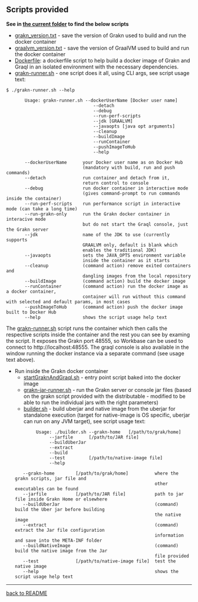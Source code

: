 ## Scripts provided

**See in [the current folder](../grakn) to find the below scripts**

- [grakn_version.txt](grakn_version.txt) - save the version of Grakn used to build and run the docker container
- [graalvm_version.txt](graalvm_version.txt) - save the version of GraalVM used to build and run the docker container
- [Dockerfile](./Dockerfile): a dockerfile script to help build a docker image of Grakn and Graql in an isolated environment with the necessary dependencies.
- [grakn-runner.sh](grakn-runner.sh) - one script does it all, using CLI args, see script usage text:
```
$ ./grakn-runner.sh --help

       Usage: grakn-runner.sh --dockerUserName [Docker user name]
                                 --detach
                                 --debug
                                 --run-perf-scripts
                                 --jdk [GRAALVM]
                                 --javaopts [java opt arguments]
                                 --cleanup
                                 --buildImage
                                 --runContainer
                                 --pushImageToHub
                                 --help

       --dockerUserName      your Docker user name as on Docker Hub
                             (mandatory with build, run and push commands)
       --detach              run container and detach from it,
                             return control to console
       --debug               run docker container in interactive mode
                             (gives command-prompt to run commands inside the container)
       --run-perf-scripts    run performance script in interactive mode (can take a long time)
       --run-grakn-only      run the Grakn docker container in interacive mode
                             but do not start the Graql console, just the Grakn server
       --jdk                 name of the JDK to use (currently supports
                             GRAALVM only, default is blank which
                             enables the traditional JDK)
       --javaopts            sets the JAVA_OPTS environment variable
                             inside the container as it starts
       --cleanup             (command action) remove exited containers and
                             dangling images from the local repository
       --buildImage          (command action) build the docker image
       --runContainer        (command action) run the docker image as a docker container,
                             container will run without this command with selected and default params, in most cases
       --pushImageToHub      (command action) push the docker image built to Docker Hub
       --help                shows the script usage help text

```
The [grakn-runner.sh](grakn-runner.sh) script runs the container which then calls the respective scripts inside the container and the rest you can see by examing the script. It exposes the Grakn port 48555, so Workbase can be used to connect to http://localhost:48555. The graql console is also available in the window running the docker instance via a separate command (see usage text above).
- Run inside the Grakn docker container
    - [startGraknAndGraql.sh](./startGraknAndGraql.sh) - entry point script baked into the docker image
    - [grakn-jar-runner.sh](grakn-jar-runner.sh) - run the Grakn server or console jar files (based on the grakn script provided with the distributable - modified to be able to run the individual jars with the right parameters)
    - [builder.sh](./builder.sh) - build uberjar and native image from the uberjar for standalone execution (target for native-image is OS specific, uberjar can run on any JVM target), see script usage text:
    ```
            Usage: ./builder.sh --grakn-home   [/path/to/grak/home]
                 --jarfile      [/path/to/JAR file]
                 --buildUberJar
                 --extract
                 --build
                 --test         [/path/to/native-image file]
                 --help

       --grakn-home        [/path/to/grak/home]          where the grakn scripts, jar file and
                                                         other executables can be found
       --jarfile           [/path/to/JAR file]           path to jar file inside Grakn Home or elsewhere
       --buildUberJar                                    (command) build the Uber jar before building
                                                         the native image
       --extract                                         (command) extract the Jar file configuration
                                                         information and save into the META-INF folder
       --buildNativeImage                                (command) build the native image from the Jar
                                                         file provided
       --test              [/path/to/native-image file]  test the native image
       --help                                            shows the script usage help text
     ```


---

[back to README](./README.md)